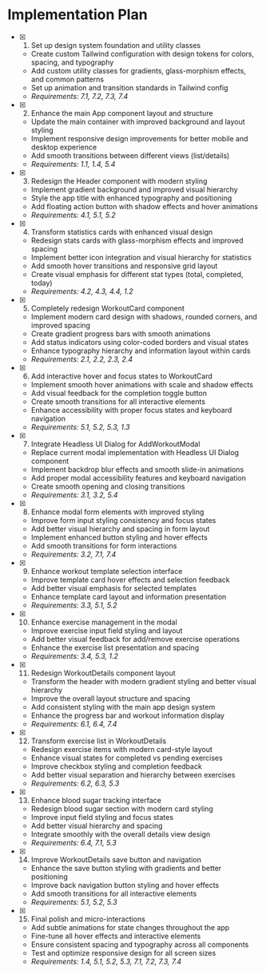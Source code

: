 # Implementation Plan

- [x] 1. Set up design system foundation and utility classes

  - Create custom Tailwind configuration with design tokens for colors, spacing, and typography
  - Add custom utility classes for gradients, glass-morphism effects, and common patterns
  - Set up animation and transition standards in Tailwind config
  - _Requirements: 7.1, 7.2, 7.3, 7.4_

- [x] 2. Enhance the main App component layout and structure

  - Update the main container with improved background and layout styling
  - Implement responsive design improvements for better mobile and desktop experience
  - Add smooth transitions between different views (list/details)
  - _Requirements: 1.1, 1.4, 5.4_

- [x] 3. Redesign the Header component with modern styling

  - Implement gradient background and improved visual hierarchy
  - Style the app title with enhanced typography and positioning
  - Add floating action button with shadow effects and hover animations
  - _Requirements: 4.1, 5.1, 5.2_

- [x] 4. Transform statistics cards with enhanced visual design

  - Redesign stats cards with glass-morphism effects and improved spacing
  - Implement better icon integration and visual hierarchy for statistics
  - Add smooth hover transitions and responsive grid layout
  - Create visual emphasis for different stat types (total, completed, today)
  - _Requirements: 4.2, 4.3, 4.4, 1.2_

- [x] 5. Completely redesign WorkoutCard component

  - Implement modern card design with shadows, rounded corners, and improved spacing
  - Create gradient progress bars with smooth animations
  - Add status indicators using color-coded borders and visual states
  - Enhance typography hierarchy and information layout within cards
  - _Requirements: 2.1, 2.2, 2.3, 2.4_

- [x] 6. Add interactive hover and focus states to WorkoutCard

  - Implement smooth hover animations with scale and shadow effects
  - Add visual feedback for the completion toggle button
  - Create smooth transitions for all interactive elements
  - Enhance accessibility with proper focus states and keyboard navigation
  - _Requirements: 5.1, 5.2, 5.3, 1.3_

- [x] 7. Integrate Headless UI Dialog for AddWorkoutModal

  - Replace current modal implementation with Headless UI Dialog component
  - Implement backdrop blur effects and smooth slide-in animations
  - Add proper modal accessibility features and keyboard navigation
  - Create smooth opening and closing transitions
  - _Requirements: 3.1, 3.2, 5.4_

- [x] 8. Enhance modal form elements with improved styling

  - Improve form input styling consistency and focus states
  - Add better visual hierarchy and spacing in form layout
  - Implement enhanced button styling and hover effects
  - Add smooth transitions for form interactions
  - _Requirements: 3.2, 7.1, 7.4_

- [x] 9. Enhance workout template selection interface

  - Improve template card hover effects and selection feedback
  - Add better visual emphasis for selected templates
  - Enhance template card layout and information presentation
  - _Requirements: 3.3, 5.1, 5.2_

- [x] 10. Enhance exercise management in the modal

  - Improve exercise input field styling and layout
  - Add better visual feedback for add/remove exercise operations
  - Enhance the exercise list presentation and spacing
  - _Requirements: 3.4, 5.3, 1.2_

- [x] 11. Redesign WorkoutDetails component layout

  - Transform the header with modern gradient styling and better visual hierarchy
  - Improve the overall layout structure and spacing
  - Add consistent styling with the main app design system
  - Enhance the progress bar and workout information display
  - _Requirements: 6.1, 6.4, 7.4_

- [x] 12. Transform exercise list in WorkoutDetails

  - Redesign exercise items with modern card-style layout
  - Enhance visual states for completed vs pending exercises
  - Improve checkbox styling and completion feedback
  - Add better visual separation and hierarchy between exercises
  - _Requirements: 6.2, 6.3, 5.3_

- [x] 13. Enhance blood sugar tracking interface

  - Redesign blood sugar section with modern card styling
  - Improve input field styling and focus states
  - Add better visual hierarchy and spacing
  - Integrate smoothly with the overall details view design
  - _Requirements: 6.4, 7.1, 5.3_

- [x] 14. Improve WorkoutDetails save button and navigation

  - Enhance the save button styling with gradients and better positioning
  - Improve back navigation button styling and hover effects
  - Add smooth transitions for all interactive elements
  - _Requirements: 5.1, 5.2, 5.3_

- [x] 15. Final polish and micro-interactions
  - Add subtle animations for state changes throughout the app
  - Fine-tune all hover effects and interactive elements
  - Ensure consistent spacing and typography across all components
  - Test and optimize responsive design for all screen sizes
  - _Requirements: 1.4, 5.1, 5.2, 5.3, 7.1, 7.2, 7.3, 7.4_
